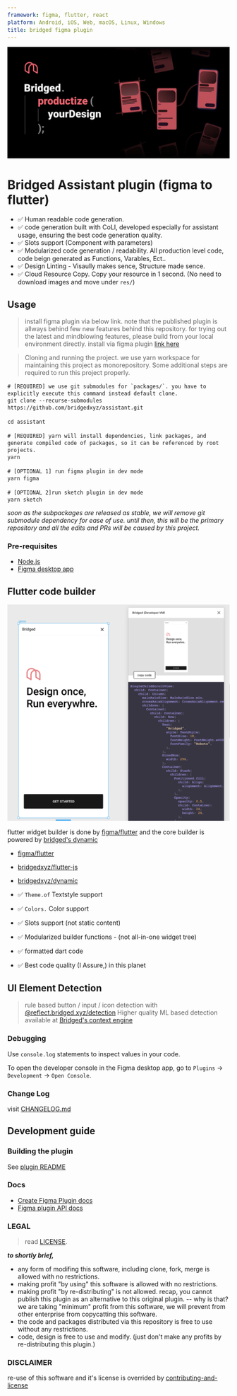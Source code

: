 ```yaml
---
framework: figma, flutter, react
platform: Android, iOS, Web, macOS, Linux, Windows
title: bridged figma plugin
---
```


  <meta name="description" content="figma to flutter code exporter, lint your design. generate human level quality code from figma">
  <meta name="title" content="bridged assistant">


![bridged assistant](./branding/assistant-cover-v0.1.0.png)



# Bridged Assistant plugin (figma to flutter)
- ✅ Human readable code generation.
- ✅ code generation built with CoLI, developed especially for assistant usage, ensuring the best code generation quality.
- ✅ Slots support (Component with parameters)
- ✅ Modularized code generation / readability. All production level code, code beign generated as Functions, Varables, Ect..
- ✅ Design Linting - Visaully makes sence, Structure made sence.
- ✅ Cloud Resource Copy. Copy your resource in 1 second. (No need to download images and move under `res/`)

## Usage

> install figma plugin via below link. note that the published plugin is allways behind few new features behind this repository. for trying out the latest and mindblowing features, please build from your local environment directly.
install via figma plugin [link here](https://www.figma.com/community/plugin/896445082033423994)


> Cloning and running the project.
> we use yarn workspace for maintaining this project as monorepository.
> Some additional steps are required to run this project properly.
``` shell
# [REQUIRED] we use git submodules for `packages/`. you have to explicitly execute this command instead default clone.
git clone --recurse-submodules https://github.com/bridgedxyz/assistant.git

cd assistant

# [REQUIRED] yarn will install dependencies, link packages, and generate compiled code of packages, so it can be referenced by root projects.
yarn

# [OPTIONAL 1] run figma plugin in dev mode
yarn figma

# [OPTIONAL 2]run sketch plugin in dev mode
yarn sketch
```

*soon as the subpackages are released as stable, we will remove git submodule dependency for ease of use. until then, this will be the primary repository and all the edits and PRs will be caused by this project.*


### Pre-requisites

- [Node.js](https://nodejs.org/)
- [Figma desktop app](https://figma.com/downloads/)



## Flutter code builder



![](doc/images/plugin-flutter-example.png)



flutter widget builder is done by [figma/flutter](/flutter) and the core builder is powered by [bridged's dynamic](https://github.com/bridgedxyz/dynamic)
- [figma/flutter](/figma/src/flutter)
- [bridgedxyz/flutter-js](https://github.com/bridgedxyz/flutter-builder)
- [bridgedxyz/dynamic](https://github.com/bridgedxyz/dynamic)


- ✅ `Theme.of` Textstyle support
- ✅ `Colors.` Color support
- ✅ Slots support (not static content)
- ✅ Modularized builder functions - (not all-in-one widget tree)
- ✅ formatted dart code
- ✅ Best code quality (I Assure,) in this planet


## UI Element Detection
> rule based button / input / icon detection with [@reflect.bridged.xyz/detection](./packages/detection)
> Higher quality ML based detection available at [Bridged's context engine](https://github.com/bridgedxyz/context)


### Debugging

Use `console.log` statements to inspect values in your code.

To open the developer console in the Figma desktop app, go to `Plugins` → `Development` → `Open Console`.



### Change Log

visit [CHANGELOG.md](./CHANGELOG.md)




## Development guide


### Building the plugin

See [plugin README](/plugin/README.md)


### Docs

- [Create Figma Plugin docs](https://github.com/yuanqing/create-figma-plugin#docs)
- [Figma plugin API docs](https://figma.com/plugin-docs/api/)



### LEGAL
> read [LICENSE](./LICENSE).

***to shortly brief,***
- any form of modifing this software, including clone, fork, merge is allowed with no restrictions.
- making profit "by using" this software is allowed with no restrictions.
- making profit "by re-distributing" is not allowed. recap, you cannot publish this plugin as an alternative to this original plugin.
-- why is that? we are taking "minimum" profit from this software, we will prevent from other enterprise from copycatting this software.
- the code and packages distributed via this repository is free to use without any restrictions.
- code, design is free to use and modify. (just don't make any profits by re-distributing this plugin.)



### DISCLAIMER

re-use of this software and it's license is overrided by [contributing-and-license](https://github.com/bridgedxyz/contributing-and-license)
